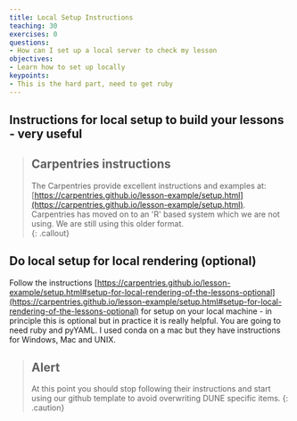```yaml
---
title: Local Setup Instructions
teaching: 30
exercises: 0
questions:
- How can I set up a local server to check my lesson
objectives:
- Learn how to set up locally 
keypoints:
- This is the hard part, need to get ruby
---
```



## Instructions for local setup to build your lessons - very useful


> ## Carpentries instructions 
> The Carpentries provide excellent instructions and examples at: [https://carpentries.github.io/lesson-example/setup.html](https://carpentries.github.io/lesson-example/setup.html).  
> Carpentries has moved on to an 'R' based system which we are not using. We are still using this older format.  
{: .callout}


## Do local setup for local rendering (optional)

Follow the instructions [https://carpentries.github.io/lesson-example/setup.html#setup-for-local-rendering-of-the-lessons-optional](https://carpentries.github.io/lesson-example/setup.html#setup-for-local-rendering-of-the-lessons-optional) for setup on your local machine - in principle this is optional but in practice it is really helpful.  You are going to need ruby and pyYAML.  I used conda on a mac but they have instructions for Windows, Mac and UNIX. 

> ## Alert 
> At this point you should stop following their instructions and start using our github template to avoid overwriting DUNE specific items. 
{: .caution}
